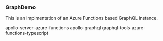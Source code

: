 ### GraphDemo

This is an implmentation of an Azure Functions based GraphQL instance.

apollo-server-azure-functions
apollo-graphql
graphql-tools
azure-functions-typescript